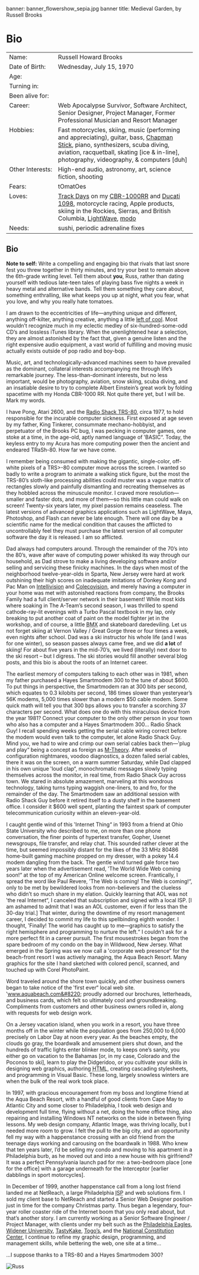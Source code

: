 banner: banner_flowershow_sepia.jpg
banner title: Medieval Garden, by Russell Brooks

# Bio

<table border="0" cellspacing="1" cellpadding="4" id="bio_table">
<tr>
    <td class="row">
        Name:</td>
    <td class="row">
        Russell Howard Brooks</td>
</tr>
<tr>
    <td class="altrow">
        Date of Birth:</td>
    <td class="altrow">
        Wednesday, July 15, 1970</td>
</tr>
<tr>
    <td class="row">
        Age:</td>
    <td class="row">
        <script type="text/javascript">
            document.write(age);
        </script></td>
</tr>
<tr>
    <td class="altrow">
        Turning <script type="text/javascript">
            document.write(age2);
        </script> in:</td>
    <td class="altrow" id="nextBirthday"></td>
</tr>
<tr>
    <td class="row" nowrap="nowrap">
        Been alive for:</td>
    <td class="row" id="beenAlive"></td>
</tr>
<tr>
    <td class="altrow" valign="top">
        Career:</td>
    <td class="altrow">
        Web Apocalypse Survivor, Software Architect, Senior Designer,
        Project Manager, Former Professional Musician and Resort Manager</td>
</tr>
<tr>
    <td class="row" valign="top">
        Hobbies:</td>
    <td class="row">
        Fast motorcycles, skiing, music (performing and appreciating), guitar, bass,
        <a href="http://www.stick.com/">Chapman Stick</a>,
        piano, synthesizers, scuba diving, aviation, racquetball, skating [ice &#38;
        in-line], photography, videography, &#38; computers [duh]</td>
</tr>
<tr>
    <td class="altrow" valign="top" nowrap="nowrap">
        Other Interests:</td>
    <td class="altrow">
        High-end audio, astronomy, art, science fiction, shooting</td>
</tr>
<tr>
    <td class="row">
        Fears:</td>
    <td class="row">
        tOmatOes</td>
</tr>
<tr>
    <td class="altrow" valign="top">
        Loves:</td>
    <td class="altrow">
        <a href="http://www.nesba.com/">Track Days</a> on my <a href="http://en.wikipedia.org/wiki/Honda_CBR1000RR"><span class="caps">CBR</span>-1000RR</a> and <a href="http://en.wikipedia.org/wiki/Ducati_1098">Ducati 1098</a>, motorcycle racing, Apple products, skiing in the Rockies, Sierras, and British Columbia, <a href="http://www.lightwave3d.com/">LightWave</a>, <a href="http://www.luxology.com/">modo</a></td>
</tr>
<tr>
    <td class="row">
        Needs:</td>
    <td class="row">
        sushi, periodic adrenaline fixes</td>
</tr>
</table>

## Bio

**Note to self:** Write a compelling and engaging bio that rivals that last snore fest you threw together in thirty minutes, and try your best to remain above the 6th-grade writing level. Tell them about **you**, Russ, rather than dating yourself with tedious late-teen tales of playing bass five nights a week in heavy metal and alternative bands. Tell them something they care about, something enthralling, like what keeps you up at night, what you fear, what you love, and why you really hate tomatoes.

I am drawn to the eccentricities of life—anything unique and different, anything off-kilter, anything creative, anything a little [left of cool](http://www.flecktones.com/). Most wouldn&#8217;t recognize much in my eclectic medley of six-hundred-some-odd CD&#8217;s and lossless iTunes library. When the unenlightened hear a selection, they are almost astonished by the fact that, given a genuine listen and the right expensive audio equipment, a vast world of fulfilling and moving music actually exists outside of pop radio and boy-bop.

Music, art, and technologically-advanced machines seem to have prevailed as the dominant, collateral interests accompanying me through life&#8217;s remarkable journey. The less-than-dominant interests, but no less important, would be photography, aviation, snow skiing, scuba diving, and an insatiable desire to try to complete Albert Einstein&#8217;s great work by folding spacetime with my Honda CBR-1000 RR. Not quite there yet, but I will be. Mark my words.

I have Pong, Atari 2600, and the [Radio Shack TRS-80](http://oldcomputers.net/trs80i.html), circa 1977, to hold responsible for the incurable computer sickness. First exposed at age seven by my father, King Tinkerer, consummate mechano-hobbyist, and perpetuator of the Brooks PC bug, I was pecking in computer games, one stoke at a time, in the age-old, aptly named language of &#8219;BASIC&#8220;. Today, the keyless entry to my Acura has more computing power then the ancient and endeared TRaSh-80. How far we have come.

I remember being consumed with making the gigantic, single-color, off-white pixels of a TRS>-80 computer move across the screen. I wanted so badly to write a program to animate a walking stick figure, but the most the TRS-80&#8217;s sloth-like processing abilities could muster was a vague matrix of rectangles slowly and painfully dismantling and recreating themselves as they hobbled across the minuscule monitor. I craved more resolution—smaller and faster dots, and more of them—so this little man could walk on screen! Twenty-six years later, my pixel passion remains ceaseless. The latest versions of advanced graphics applications such as LightWave, Maya, Photoshop, and Flash can never be late enough. There will one day be a scientific name for the medical condition that causes the afflicted to uncontrollably feel they must purchase the latest version of all computer software the day it is released. I am so afflicted.

Dad always had computers around. Through the remainder of the 70&#8217;s into the 80&#8217;s, wave after wave of computing power whisked its way through our household, as Dad strove to make a living developing software and/or selling and servicing these finicky machines. In the days when most of the neighborhood twelve-year-olds in Sparta, New Jersey were hard at work outshining their high scores on inadequate imitations of Donkey Kong and Pac Man on [Intellivision](http://www.intellivisionlives.com/) and [Colecovision](http://www.colecovision.com/), and merely having a computer in your home was met with astonished reactions from company, the Brooks Family had a full client/server network in their basement! While most kids where soaking in The A-Team&#8217;s second season, I was thrilled to spend cathode-ray-lit evenings with a Turbo Pascal textbook in my lap, only breaking to put another coat of paint on the model fighter jet in the workshop, and of course, a little <abbr title="Bicycle Motocross">BMX</abbr> and skateboard daredeviling. Let us not forget skiing at Vernon Valley / Great Gorge three or four times a week, even nights after school. Dad was a ski instructor his whole life (and I was for one winter), so season passes always came free, and we did **a lot** of skiing! For about five years in the mid-70&#8217;s, we lived (literally) next door to the ski resort – but I digress. The ski stories would fill another several blog posts, and this bio is about the roots of an Internet career.

The earliest memory of computers talking to each other was in 1981, when my father purchased a Hayes Smartmodem 300 to the tune of about $600. To put things in perspective, the Smartmodem ran at 300 bits per second, which equates to 0.3 kilobits per second, 186 times slower than yesteryear&#8217;s 56K modems, 5,000 times slower than a modern $50 cable modem. Some quick math will tell you that 300 bps allows you to transfer a scorching 37 characters per second. What does one do with this miraculous device from the year 1981? Connect your computer to the only other person in your town who also has a computer and a Hayes Smartmodem 300... Radio Shack Guy! I recall spending weeks getting the serial cable wiring correct before the modem would even talk to the computer, let alone Radio Shack Guy. Mind you, we had to wire and crimp our own serial cables back then—&#8219;plug and play&#8220; being a concept as foreign as [M-Theory](http://www.damtp.cam.ac.uk/user/gr/public/qg_ss.html). After weeks of configuration nightmares, voodoo diagnostics, a dozen failed serial cables, there it was on the screen, on a warm summer Saturday, while Dad clapped in his own unique &#8219;loud clap&#8220;, monochromatic messages slowly typing themselves across the monitor, in real time, from Radio Shack Guy across town. We stared in absolute amazement, marveling at this wondrous technology, taking turns typing waggish one-liners, to and fro, for the remainder of the day. The Smartmodem saw an additional session with Radio Shack Guy before it retired itself to a dusty shelf in the basement office. I consider it $600 well spent, planting the faintest spark of computer telecommunication curiosity within an eleven-year-old.

I caught gentle wind of this &#8219;Internet Thing&#8220; in 1993 from a friend at Ohio State University who described to me, on more than one phone conversation, the finer points of hypertext transfer, Gopher, Usenet newsgroups, file transfer, and relay chat. This sounded rather clever at the time, but seemed impossibly distant for the likes of the 33 MHz 80486 home-built gaming machine propped on my dresser, with a pokey 14.4 modem dangling from the back. The gentle wind turned gale force two years later when the advertisement read, &#8219;The World Wide Web coming soon!&#8220; at the top of my American Online welcome screen. Frantically, I spread the word like Paul Revere, &#8217;The Web is coming! The Web is coming!&#8220;, only to be met by bewildered looks from non-believers and the clueless who didn&#8217;t so much share in my elation. Quickly learning that AOL was not &#8219;the real Internet&#8220;, I canceled that subscription and signed with a local ISP. \[I am ashamed to admit that I was an AOL customer, even if for less than the 30-day trial.\] That winter, during the downtime of my resort management career, I decided to commit my life to this spellbinding eighth wonder. I thought, &#8219;Finally! The world has caught up to me—graphics to satisfy the right hemisphere and programming to nurture the left.&#8220; I couldn&#8217;t ask for a more perfect fit in a career pursuit. The first mousestrokes began from the spare bedroom of my condo on the bay in Wildwood, New Jersey. What emerged in the Spring was we now call a &#8219;corporate web presence&#8220; for the beach-front resort I was actively managing, the Aqua Beach Resort. Many graphics for the site I hand sketched with colored pencil, scanned, and touched up with Corel PhotoPaint.

Word traveled around the shore town quickly, and other business owners began to take notice of the &#8219;first ever&#8220; local web site. &#8219;www.aquabeach.com&#8220; proudly adorned our brochures, letterheads, and business cards, which felt so ultimately cool and groundbreaking. Compliments from customers and other business owners rolled in, along with requests for web design work.

On a Jersey vacation island, when you work in a resort, you have three months off in the winter while the population goes from 250,000 to 6,000 precisely on Labor Day at noon every year. As the beaches empty, the clouds go gray, the boardwalk and amusement piers shut down, and the hundreds of traffic lights enter blinker mode, to keeps one&#8217;s sanity, you either go on vacation to the Bahamas \[or, in my case, Colorado and the Poconos to ski\], learn to play the Didgeridoo, or you cultivate your skills in designing web graphics, authoring <abbr title="Hypertext Markup Language">HTML</abbr>, creating cascading stylesheets, and programming in Visual Basic. These long, largely snowless winters are when the bulk of the real work took place.

In 1997, with gracious encouragement from my boss and longtime friend at the Aqua Beach Resort, with a handful of good clients from Cape May to Atlantic City and some closer to Philadelphia, I took web design and development full time, flying without a net, doing the home office thing, also repairing and installing Windows NT networks on the side in between flying lessons. My web design company, Atlantic Image, was thriving locally, but I needed more room to grow. I felt the pull to the big city, and an opportunity fell my way with a happenstance crossing with an old friend from the teenage days working and carousing on the boardwalk in 1988. Who knew that ten years later, I&#8217;d be selling my condo and moving to his apartment in a Philadelphia burb, as he moved out and into a new house with his girlfriend? It was a perfect Pennsylvania launch pad for me: a two-bedroom place [one for the office] with a garage underneath for the Interceptor \[earlier dabblings in sport motorcycles\].

In December of 1999, another happenstance call from a long lost friend landed me at NetReach, a large Philadelphia <abbr title="Internet Service Provider">ISP</abbr> and web solutions firm. I sold my client base to NetReach and started a Senior Web Designer position just in time for the company Christmas party. Thus began a legendary, four-year roller coaster ride of the Internet boom that you only read about, but that&#8217;s another story. I am currently working as a Senior Software Engineer / Project Manager, with clients under my belt such as the [Philadelphia Eagles](http://www.philadelphiaeagles.com/), [Widener University](http://www.widener.edu/), [TastyKake](http://www.tastykake.com/), [Togo&#8217;s](http://www.togos.com/), and the [National Constitution Center](http://www.constitutioncenter.org/), I continue to refine my graphic design, programming, and management skills, while bettering the web, one site at a time…

...I suppose thanks to a TRS-80 and a Hayes Smartmodem 300?

![Russ](/images/sig_russ.gif)

